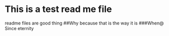 # This is a test read me file
readme files are good thing
##Why
because that is the way it is
###When@
Since eternity 
